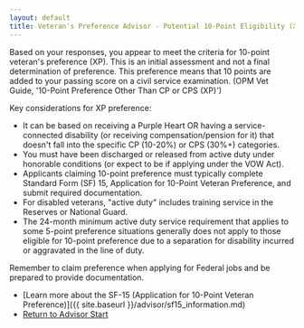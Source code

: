 ```yaml
---
layout: default
title: Veteran's Preference Advisor - Potential 10-Point Eligibility (XP)
---
```


Based on your responses, you appear to meet the criteria for 10-point veteran's preference (XP). This is an initial assessment and not a final determination of preference. This preference means that 10 points are added to your passing score on a civil service examination. (OPM Vet Guide, '10-Point Preference Other Than CP or CPS (XP)')

Key considerations for XP preference:
* It can be based on receiving a Purple Heart OR having a service-connected disability (or receiving compensation/pension for it) that doesn't fall into the specific CP (10-20%) or CPS (30%+) categories.
* You must have been discharged or released from active duty under honorable conditions (or expect to be if applying under the VOW Act).
* Applicants claiming 10-point preference must typically complete Standard Form (SF) 15, Application for 10-Point Veteran Preference, and submit required documentation.
* For disabled veterans, "active duty" includes training service in the Reserves or National Guard.
* The 24-month minimum active duty service requirement that applies to some 5-point preference situations generally does not apply to those eligible for 10-point preference due to a separation for disability incurred or aggravated in the line of duty.

Remember to claim preference when applying for Federal jobs and be prepared to provide documentation.

* [Learn more about the SF-15 (Application for 10-Point Veteran Preference)]({{ site.baseurl }}/advisor/sf15_information.md)
* [Return to Advisor Start](./start.md)
